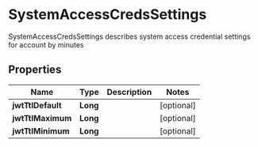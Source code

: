 

# SystemAccessCredsSettings

SystemAccessCredsSettings describes system access credential settings for account by minutes

## Properties

| Name | Type | Description | Notes |
|------------ | ------------- | ------------- | -------------|
|**jwtTtlDefault** | **Long** |  |  [optional] |
|**jwtTtlMaximum** | **Long** |  |  [optional] |
|**jwtTtlMinimum** | **Long** |  |  [optional] |



